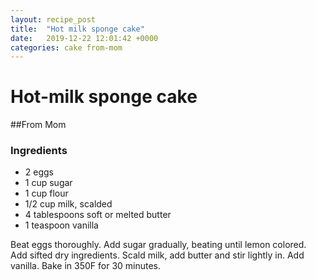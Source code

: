 ```yaml
---
layout: recipe_post
title:  "Hot milk sponge cake"
date:   2019-12-22 12:01:42 +0000
categories: cake from-mom
---
```


# Hot-milk sponge cake
##From Mom
### Ingredients
* 2 eggs
* 1 cup sugar
* 1 cup flour
* 1/2 cup milk, scalded
* 4 tablespoons soft or melted butter
* 1 teaspoon vanilla

Beat eggs thoroughly. Add sugar gradually, beating until lemon colored. Add sifted dry ingredients. Scald milk, add butter and stir lightly in. Add vanilla. Bake in 350F for 30 minutes.
